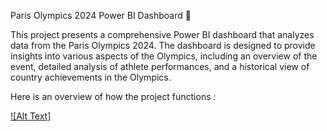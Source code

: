 Paris Olympics 2024 Power BI Dashboard 🏅

This project presents a comprehensive Power BI dashboard that analyzes data from the Paris Olympics 2024. The dashboard is designed to provide insights into various aspects of the Olympics, including an overview of the event, detailed analysis of athlete performances, and a historical view of country achievements in the Olympics.

Here is an overview of how the project functions : 

[![Alt Text]]([Google-Drive-Share-Link](https://drive.google.com/file/d/1IOw4PwtJnwp8IvBfAA__GCdYX-9ykIxH/view?usp=sharing) "video")

